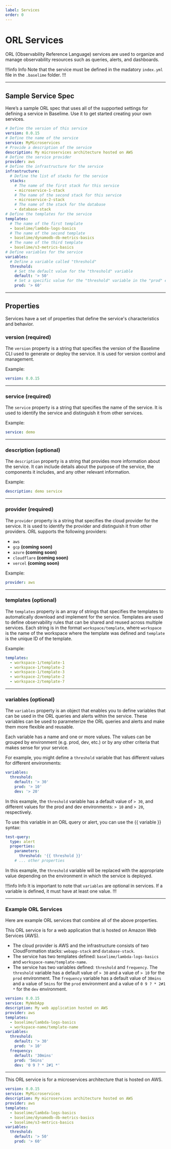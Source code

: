 ```yaml
---
label: Services
order: 0
---
```


# ORL Services

ORL (Observability Reference Language) services are used to organize and manage observability resources such as queries, alerts, and dashboards.

!!!info Info
Note that the service must be defined in the madatory `index.yml` file in the `.baselime` folder.
!!!

---

## Sample Service Spec

Here’s a sample ORL spec that uses all of the supported settings for defining a service in Baselime. Use it to get started creating your own services.

``` yaml # :icon-code: .baselime/resources.yml
# Define the version of this service
version: 0.0.15
# Define the name of the service
service: MyMicroservices
# Provide a description of the service
description: My microservices architecture hosted on AWS
# Define the service provider
provider: aws
# Define the infrastructure for the service
infrastructure:
  # Define the list of stacks for the service
  stacks:
    # The name of the first stack for this service
    - microservice-1-stack
    # The name of the second stack for this service
    - microservice-2-stack
    # The name of the stack for the database
    - database-stack
# Define the templates for the service
templates:
  # The name of the first template
  - baselime/lambda-logs-basics
  # The name of the second template
  - baselime/dynamodb-db-metrics-basics
  # The name of the third template
  - baselime/s3-metrics-basics
# Define variables for the service
variables:
  # Define a variable called "threshold"
  threshold:
    # Set the default value for the "threshold" variable
    default: '> 50'
    # Set a specific value for the "threshold" variable in the "prod" environment
    prod: '> 60'
```

---

## Properties

Services have a set of properties that define the service's characteristics and behavior.

### version (required)

The `version` property is a string that specifies the version of the Baselime CLI used to generate or deploy the service. It is used for version control and management.

Example: 

```yaml # :icon-code: .baselime/index.yml
version: 0.0.15
```

---

### service (required)

The `service` property is a string that specifies the name of the service. It is used to identify the service and distinguish it from other services.

Example: 

```yaml # :icon-code: .baselime/index.yml
service: demo
```

---

### description (optional)

The `description` property is a string that provides more information about the service. It can include details about the purpose of the service, the components it includes, and any other relevant information.

Example: 

```yaml # :icon-code: .baselime/index.yml
description: demo service
```

---

### provider (required)

The `provider` property is a string that specifies the cloud provider for the service. It is used to identify the provider and distinguish it from other providers. ORL supports the following providers:

- `aws`
- `gcp` **(coming soon)**
- `azure` **(coming soon)**
- `cloudflare` **(coming soon)**
- `vercel` **(coming soon)**

Example: 

```yaml # :icon-code: .baselime/index.yml
provider: aws
```

---

### templates (optional)

The `templates` property is an array of strings that specifies the templates to automatically download and implement for the service. Templates are used to define observability rules that can be shared and reused across multiple services. Each string is in the format `workspace/template`, where `workspace` is the name of the workspace where the template was defined and `template` is the unique ID of the template.

Example:


```yaml # :icon-code: .baselime/index.yml
templates:
  - workspace-1/template-1
  - workspace-1/template-2
  - workspace-1/template-3
  - workspace-2/template-2
  - workspace-2/template-7
```

---

### variables (optional)

The `variables` property is an object that enables you to define variables that can be used in the ORL queries and alerts within the service. These variables can be used to parameterize the ORL queries and alerts and make them more flexible and reusable.

Each variable has a name and one or more values. The values can be grouped by environment (e.g. prod, dev, etc.) or by any other criteria that makes sense for your service.

For example, you might define a `threshold` variable that has different values for different environments:

```yaml # :icon-code: .baselime/index.yml
variables:
  threshold:
    default: '> 30'
    prod: '> 10'
    dev: '> 20'
```

In this example, the `threshold` variable has a default value of `> 30`, and different values for the prod and dev environments: `> 10` and `> 20`, respectively.

To use this variable in an ORL query or alert, you can use the {{ variable }} syntax:

```yaml # :icon-code: .baselime/index.yml
test-query:
  type: alert
  properties:
    parameters:
      threshold: '{{ threshold }}'
    # ... other properties
```
In this example, the `threshold` variable will be replaced with the appropriate value depending on the environment in which the service is deployed.

!!!info Info
It is important to note that `variables` are optional in services. If a variable is defined, it must have at least one value.
!!!

---

### Example ORL Services

Here are example ORL services that combine all of the above properties.

This ORL service is for a web application that is hosted on Amazon Web Services (AWS).

- The cloud provider is AWS and the infrastructure consists of two CloudFormation stacks: `webapp-stack` and `database-stack`.
- The service has two templates defined: `baselime/lambda-logs-basics` and `workspace-name/template-name`.
- The service has two variables defined: `threshold` and `frequency`. The `threshold` variable has a default value of `> 30` and a value of `> 10` for the `prod` environment. The `frequency` variable has a default value of `30mins` and a value of `5mins` for the `prod` environment and a value of `0 9 ? * 2#1 *` for the `dev` environment.


```yaml # :icon-code: .baselime/index.yml
version: 0.0.15
service: MyWebApp
description: My web application hosted on AWS
provider: aws
templates:
  - baselime/lambda-logs-basics
  - workspace-name/template-name
variables:
  threshold:
    default: '> 30'
    prod: '> 10'
  frequency: 
    default: '30mins'
    prod: '5mins'
    dev: '0 9 ? * 2#1 *'
```

--- 

This ORL service is for a microservices architecture that is hosted on AWS.

```yaml # :icon-code: .baselime/index.yml
version: 0.0.15
service: MyMicroservices
description: My microservices architecture hosted on AWS
provider: aws
templates:
  - baselime/lambda-logs-basics
  - baselime/dynamodb-db-metrics-basics
  - baselime/s3-metrics-basics
variables:
  threshold:
    default: '> 50'
    prod: '> 60'
```



